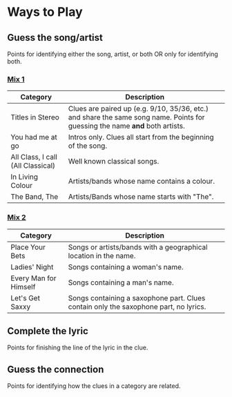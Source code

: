 # Ways to Play

## Guess the song/artist
Points for identifying either the song, artist, or both OR only for identifying both.
### [Mix 1](mix1.tsv)
|Category|Description|
|--|--|
|Titles in Stereo|Clues are paired up (e.g. 9/10, 35/36, etc.) and share the same song name. Points for guessing the name **and** both artists.|
|You had me at go|Intros only. Clues all start from the beginning of the song.|
|All Class, I call (All Classical)|Well known classical songs.|
|In Living Colour|Artists/bands whose name contains a colour.|
|The Band, The|Artists/Bands whose name starts with "The".

### [Mix 2](mix2.tsv)
|Category|Description|
|--|--|
|Place Your Bets|Songs or artists/bands with a geographical location in the name.|
|Ladies' Night|Songs containing a woman's name.|
|Every Man for Himself|Songs containing a man's name.|
|Let's Get Saxxy|Songs containing a saxophone part. Clues contain only the saxophone part, no lyrics.|

## Complete the lyric
Points for finishing the line of the lyric in the clue.

## Guess the connection
Points for identifying how the clues in a category are related.